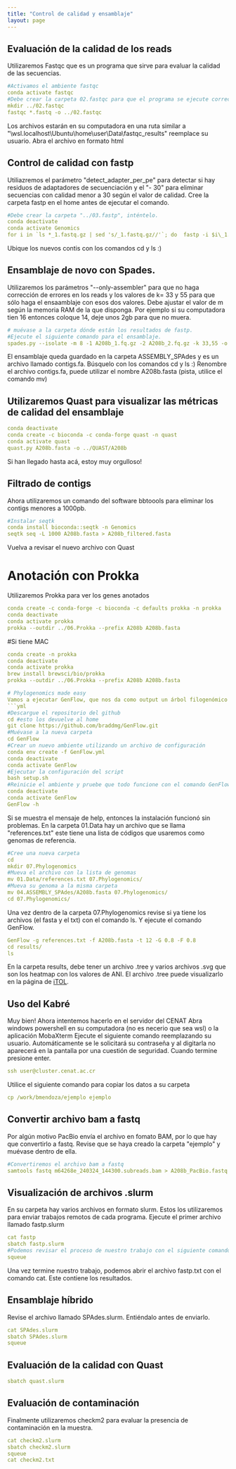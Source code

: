 ```yaml
---
title: "Control de calidad y ensamblaje"
layout: page
---
```


## Evaluación de la calidad de los reads
Utilizaremos Fastqc que es un programa que sirve para evaluar la calidad de las secuencias.

```yml
#Activamos el ambiente fastqc
conda activate fastqc
#Debe crear la carpeta 02.fastqc para que el programa se ejecute correctamente
mkdir ../02.fastqc
fastqc *.fastq -o ../02.fastqc
```
Los archivos estarán en su computadora en una ruta similar a "\\wsl.localhost\Ubuntu\home\user\Data\fastqc_results\" reemplace su usuario. Abra el archivo en formato html

## Control de calidad con fastp
Utiliazremos el parámetro "detect_adapter_per_pe" para detectar si hay residuos de adaptadores de secuenciación y el "- 30" para eliminar secuencias con calidad menor a 30 según el valor de calidad. Cree la carpeta fastp en el home antes de ejecutar el comando. 

```yml
#Debe crear la carpeta "../03.fastp", inténtelo. 
conda deactivate
conda activate Genomics
for i in `ls *_1.fastq.gz | sed 's/_1.fastq.gz//'`; do  fastp -i $i\_1.fastq.gz -I $i\_2.fastq.gz --detect_adapter_for_pe -o ../03.fastp/$i\_1.fq.gz -O ../03.fastp/$i\_2.fq.gz -h ../03.fastp/$i\_fastq.html -e 30; done
```
Ubique los nuevos contis con los comandos cd y ls :)

## Ensamblaje de novo con Spades. 
Utilizaremos los parámetros "--only-assembler" para que no haga corrección de errores en los reads y los valores de k= 33 y 55 para que sólo haga el ensaamblaje con esos dos valores. Debe ajustar el valor de m según la memoria RAM de la que disponga. Por ejemplo si su computadora tien 16 entonces coloque 14, deje unos 2gb para que no muera. 

```yml
# muévase a la carpeta dónde están los resultados de fastp.
#Ejecute el siguiente comando para el ensamblaje.
spades.py --isolate -m 8 -1 A208b_1.fq.gz -2 A208b_2.fq.gz -k 33,55 -o ../04.ASSEMBLY_SPAdes/
```

El ensamblaje queda guardado en la carpeta ASSEMBLY_SPAdes y es un archivo llamado contigs.fa. Búsquelo con los comandos cd y ls :)
Renombre el archivo contigs.fa, puede utilizar el nombre A208b.fasta (pista, utilice el comando mv)

## Utilizaremos Quast para visualizar las métricas de calidad del ensamblaje

```yml
conda deactivate
conda create -c bioconda -c conda-forge quast -n quast
conda activate quast
quast.py A208b.fasta -o ../QUAST/A208b
```
Si han llegado hasta acá, estoy muy orgulloso!
## Filtrado de contigs
Ahora utilizaremos un comando del software bbtoools para eliminar los contigs menores a 1000pb.
```yml
#Instalar seqtk
conda install bioconda::seqtk -n Genomics
seqtk seq -L 1000 A208b.fasta > A208b_filtered.fasta
```
Vuelva a revisar el nuevo archivo con Quast
# Anotación con Prokka
Utilizaremos Prokka para ver los genes anotados
```yml
conda create -c conda-forge -c bioconda -c defaults prokka -n prokka
conda deactivate
conda activate prokka
prokka --outdir ../06.Prokka --prefix A208b A208b.fasta
```
#Si tiene MAC
```yml
conda create -n prokka
conda deactivate
conda activate prokka
brew install brewsci/bio/prokka
prokka --outdir ../06.Prokka --prefix A208b A208b.fasta

# Phylogenomics made easy
Vamos a ejecutar GenFlow, que nos da como output un árbol filogenómico con un sólo comando. Sorry, no lo he estandarizado para MAC :(
```yml
#Descargue el repositorio del github
cd #esto los devuelve al home
git clone https://github.com/braddmg/GenFlow.git
#Muévase a la nueva carpeta
cd GenFlow
#Crear un nuevo ambiente utilizando un archivo de configuración
conda env create -f GenFlow.yml
conda deactivate
conda activate GenFlow
#Ejecutar la configuración del script
bash setup.sh
#Reinicie el ambiente y pruebe que todo funcione con el comando GenFlow
conda deactivate
conda activate GenFlow
GenFlow -h
```
Si se muestra el mensaje de help, entonces la instalación funcionó sin problemas.
En la carpeta 01.Data hay un archivo que se llama "references.txt" este tiene una lista de códigos que usaremos como genomas de referencia.
```yml
#Cree una nueva carpeta
cd
mkdir 07.Phylogenomics
#Mueva el archivo con la lista de genomas
mv 01.Data/references.txt 07.Phylogenomics/
#Mueva su genoma a la misma carpeta
mv 04.ASSEMBLY_SPAdes/A208b.fasta 07.Phylogenomics/
cd 07.Phylogenomics/
```
Una vez dentro de la carpeta 07.Phylogenomics revise si ya tiene los archivos (el fasta y el txt) con el comando ls. Y ejecute el comando GenFlow.
```yml
GenFlow -g references.txt -f A208b.fasta -t 12 -G 0.8 -F 0.8
cd results/
ls
```
En la carpeta results, debe tener un archivo .tree y varios archivos .svg que son los heatmap con los valores de ANI.
El archivo .tree puede visualizarlo en la página de [iTOL](https://itol.embl.de).

## Uso del Kabré
Muy bien! Ahora intentemos hacerlo en el servidor del CENAT
Abra windows powershell en su computadora (no es necerio que sea wsl) o la aplicación MobaXterm
Ejecute el siguiente comando reemplazando su usuario. Automáticamente se le solicitará su contraseña y al digitarla no aparecerá en la pantalla por una cuestión de seguridad. Cuando termine presione enter.

```yml
ssh user@cluster.cenat.ac.cr
```
Utilice el siguiente comando para copiar los datos a su carpeta 
```yml
cp /work/bmendoza/ejemplo ejemplo
```

## Convertir archivo bam a fastq
Por algún motivo PacBio envía el archivo en fomato BAM, por lo que hay que convertirlo a fastq.
Revise que se haya creado la carpeta "ejemplo" y muévase dentro de ella.
```yml
#Convertiremos el archivo bam a fastq
samtools fastq m64268e_240324_144300.subreads.bam > A208b_PacBio.fastq
```

## Visualización de archivos .slurm
En su carpeta hay varios archivos en formato slurm. Estos los utilizaremos para enviar trabajos remotos de cada programa.
Ejecute el primer archivo llamado fastp.slurm
```yml
cat fastp
sbatch fastp.slurm
#Podemos revisar el proceso de nuestro trabajo con el siguiente comando:
squeue
```
Una vez termine nuestro trabajo, podemos abrir el archivo fastp.txt con el comando cat. Este contiene los resultados.

## Ensamblaje híbrido
Revise el archivo llamado SPAdes.slurm. Entiéndalo antes de enviarlo.
```yml
cat SPAdes.slurm
sbatch SPAdes.slurm
squeue
```

## Evaluación de la calidad con Quast

```yml
sbatch quast.slurm
```

## Evaluación de contaminación
Finalmente utilizaremos checkm2 para evaluar la presencia de contaminación en la muestra. 

```yml
cat checkm2.slurm
sbatch checkm2.slurm
squeue
cat checkm2.txt
```



